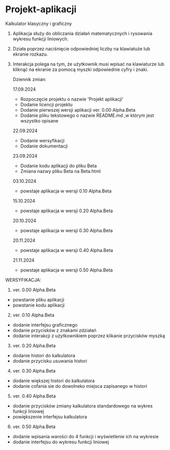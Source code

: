 # Projekt-aplikacji
Kalkulator klasyczny i graficzny

1. Aplikacja służy do obliczania działań matematycznych i rysowania wykresu funkcji liniowych.

2. Działa poprzez naciśnięcie odpowiedniej liczby na klawiatuże lub ekranie rozkazu.

3. Interakcja polega na tym, że użytkownik musi wpisać na klawiaturze lub kliknąć na ekranie za pomocą myszki odpowiednie cyfry i znaki.

   Dziennik zmian:

   17.09.2024
   - Rozpoczęcie projektu o nazwie 'Projekt aplikacji'
   - Dodanie licencji projektu
   - Dodanie pierwszej wersji aplikacji  ver. 0.00 Alpha.Beta
   - Dodanie pliku tekstowego o nazwie  README.md  ,w którym jest wszystko opisane
   
   22.09.2024
   - Dodanie wersyfikacji
   - Dodanie dokumentacji

   23.09.2024
   - Dodanie kodu aplikacji do pliku  Beta
   - Zmiana nazwy pliku  Beta  na  Beta.html

   03.10.2024
   - powstaje aplikacja w wersji  0.10 Alpha.Beta

   15.10.2024
   - powstaje aplikacja w wersji  0.20 Alpha.Beta

   20.10.2024
   - powstaje aplikacja w wersji  0.30 Alpha.Beta
  
   20.11.2024
   - powstaje aplikacja w wersji  0.40 Alpha.Beta
  
   21.11.2024
   - powstaje aplikacja w wersji  0.50 Alpha.Beta
     
     
WERSYFIKACJA:
1. ver. 0.00 Alpha.Beta
- powstanie pliku aplikacji
- powstanie kodu aplikacji
  
2. ver. 0.10 Alpha.Beta
- dodanie interfejsu graficznego
- dodanie przycisków z znakami zdziałań
- dodanie interakcji z użytkownikiem poprzez klikanie przycisków myszką
  
3. ver. 0.20 Alpha.Beta
- dodanie histori do kalkulatora
- dodanie przycisku usuwania histori
  
4. ver. 0.30 Alpha.Beta
- dodanie większej histori do kalkulatora
- dodanie cofania sie do dowolneko miejsca zapisanego w histori
  
5. ver. 0.40 Alpha.Beta
- dodanie przycisków zmiany kalkulatora standardowego na wykres funkcji liniowej
- powiększenie interfejsu kalkulatora
  
6. ver. 0.50 Alpha.Beta
- dodanie wpisania warości do 4 funkcji i wyświetlenie ich na wykresie
- dodanie interfejsu do wykresu funkcji liniowej
  
